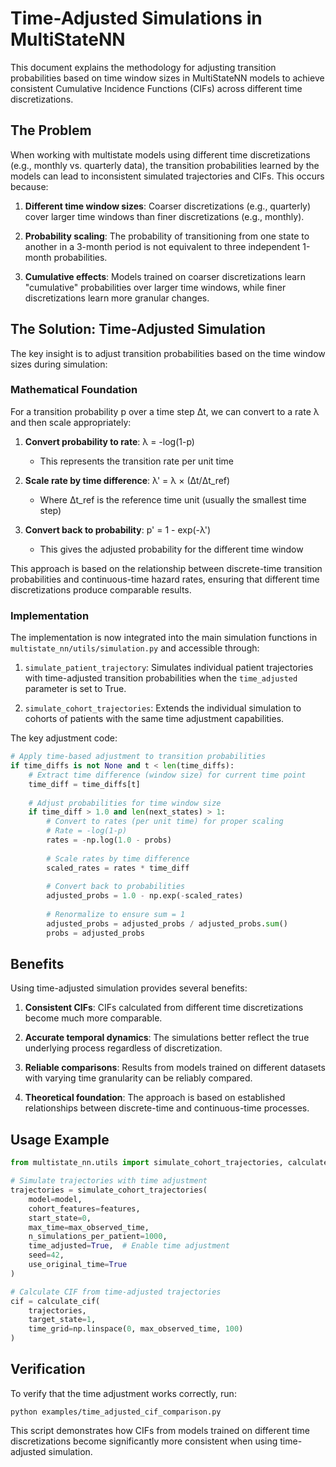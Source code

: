 # Time-Adjusted Simulations in MultiStateNN

This document explains the methodology for adjusting transition probabilities based on time window sizes in MultiStateNN models to achieve consistent Cumulative Incidence Functions (CIFs) across different time discretizations.

## The Problem

When working with multistate models using different time discretizations (e.g., monthly vs. quarterly data), the transition probabilities learned by the models can lead to inconsistent simulated trajectories and CIFs. This occurs because:

1. **Different time window sizes**: Coarser discretizations (e.g., quarterly) cover larger time windows than finer discretizations (e.g., monthly).

2. **Probability scaling**: The probability of transitioning from one state to another in a 3-month period is not equivalent to three independent 1-month probabilities.

3. **Cumulative effects**: Models trained on coarser discretizations learn "cumulative" probabilities over larger time windows, while finer discretizations learn more granular changes.

## The Solution: Time-Adjusted Simulation

The key insight is to adjust transition probabilities based on the time window sizes during simulation:

### Mathematical Foundation

For a transition probability p over a time step Δt, we can convert to a rate λ and then scale appropriately:

1. **Convert probability to rate**: λ = -log(1-p)
   - This represents the transition rate per unit time

2. **Scale rate by time difference**: λ' = λ × (Δt/Δt_ref)
   - Where Δt_ref is the reference time unit (usually the smallest time step)

3. **Convert back to probability**: p' = 1 - exp(-λ')
   - This gives the adjusted probability for the different time window

This approach is based on the relationship between discrete-time transition probabilities and continuous-time hazard rates, ensuring that different time discretizations produce comparable results.

### Implementation

The implementation is now integrated into the main simulation functions in `multistate_nn/utils/simulation.py` and accessible through:

1. `simulate_patient_trajectory`: Simulates individual patient trajectories with time-adjusted transition probabilities when the `time_adjusted` parameter is set to True.

2. `simulate_cohort_trajectories`: Extends the individual simulation to cohorts of patients with the same time adjustment capabilities.

The key adjustment code:

```python
# Apply time-based adjustment to transition probabilities
if time_diffs is not None and t < len(time_diffs):
    # Extract time difference (window size) for current time point
    time_diff = time_diffs[t]
    
    # Adjust probabilities for time window size
    if time_diff > 1.0 and len(next_states) > 1:
        # Convert to rates (per unit time) for proper scaling
        # Rate = -log(1-p)
        rates = -np.log(1.0 - probs)
        
        # Scale rates by time difference
        scaled_rates = rates * time_diff
        
        # Convert back to probabilities
        adjusted_probs = 1.0 - np.exp(-scaled_rates)
        
        # Renormalize to ensure sum = 1
        adjusted_probs = adjusted_probs / adjusted_probs.sum()
        probs = adjusted_probs
```

## Benefits

Using time-adjusted simulation provides several benefits:

1. **Consistent CIFs**: CIFs calculated from different time discretizations become much more comparable.

2. **Accurate temporal dynamics**: The simulations better reflect the true underlying process regardless of discretization.

3. **Reliable comparisons**: Results from models trained on different datasets with varying time granularity can be reliably compared.

4. **Theoretical foundation**: The approach is based on established relationships between discrete-time and continuous-time processes.

## Usage Example

```python
from multistate_nn.utils import simulate_cohort_trajectories, calculate_cif

# Simulate trajectories with time adjustment
trajectories = simulate_cohort_trajectories(
    model=model,
    cohort_features=features,
    start_state=0,
    max_time=max_observed_time,
    n_simulations_per_patient=1000,
    time_adjusted=True,  # Enable time adjustment
    seed=42,
    use_original_time=True
)

# Calculate CIF from time-adjusted trajectories
cif = calculate_cif(
    trajectories, 
    target_state=1,
    time_grid=np.linspace(0, max_observed_time, 100)
)
```

## Verification

To verify that the time adjustment works correctly, run:

```
python examples/time_adjusted_cif_comparison.py
```

This script demonstrates how CIFs from models trained on different time discretizations become significantly more consistent when using time-adjusted simulation.